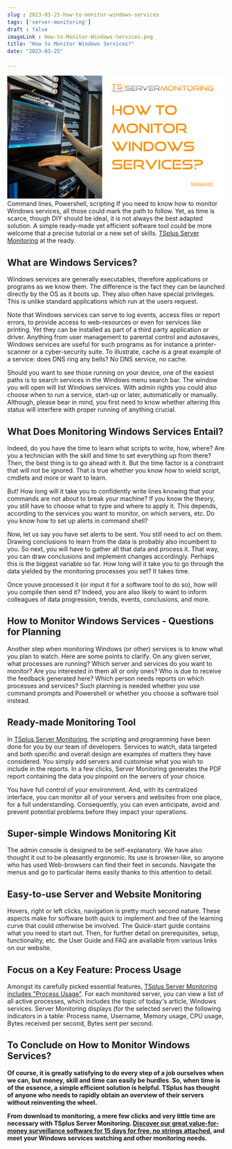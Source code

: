 ```yaml
---
slug : 2023-03-25-how-to-monitor-windows-services
tags: ['server-monitoring']
draft : false 
imageLink : How-to-Monitor-Windows-Services.png
title: "How to Monitor Windows Services?"
date: "2023-03-25"

---
```


 [![Title of article "How to Monitor Windows Services", TSplus logo and link, illustrated by image of someone using their laptop in front of servers.](./images/How-to-Monitor-Windows-Services.png)](https://tsplus.net/server-monitoring/)Command lines, Powershell, scripting If you need to know how to monitor Windows services, all those could mark the path to follow. Yet, as time is scarce, though DIY should be ideal, it is not always the best adapted solution. A simple ready-made yet efficient software tool could be more welcome that a precise tutorial or a new set of skills. [TSplus Server Monitoring](https://tsplus.net/server-monitoring/) at the ready.

## What are Windows Services?

Windows services are generally executables, therefore applications or programs as we know them. The difference is the fact they can be launched directly by the OS as it boots up. They also often have special privileges. This is unlike standard applications which run at the users request.

Note that Windows services can serve to log events, access files or report errors, to provide access to web-resources or even for services like printing. Yet they can be installed as part of a third party application or driver. Anything from user management to parental control and autosaves, Windows services are useful for such programs as for instance a printer-scanner or a cyber-security suite. To illustrate, cache is a great example of a service: does DNS ring any bells? No DNS service, no cache.

Should you want to see those running on your device, one of the easiest paths is to search services in the Windows menu search bar. The window you will open will list Windows services. With admin rights you could also choose when to run a service, start-up or later, automatically or manually. Although, please bear in mind, you first need to know whether altering this status will interfere with proper running of anything crucial.

## What Does Monitoring Windows Services Entail?

Indeed, do you have the time to learn what scripts to write, how, where? Are you a technician with the skill and time to set everything up from there? Then, the best thing is to go ahead with it. But the time factor is a constraint that will not be ignored. That is true whether you know how to wield script, cmdlets and more or want to learn.

But! How long will it take you to confidently write lines knowing that your commands are not about to break your machine? If you know the theory, you still have to choose what to type and where to apply it. This depends, according to the services you want to monitor, on which servers, etc. Do you know how to set up alerts in command shell?

Now, let us say you have set alerts to be sent. You still need to act on them. Drawing conclusions to learn from the data is probably also incumbent to you. So next, you will have to gather all that data and process it. That way, you can draw conclusions and implement changes accordingly. Perhaps this is the biggest variable so far. How long will it take you to go through the data yielded by the monitoring processes you set? It takes time.

Once youve processed it (or input it for a software tool to do so), how will you compile then send it? Indeed, you are also likely to want to inform colleagues of data progression, trends, events, conclusions, and more.

## How to Monitor Windows Services - Questions for Planning

Another step when monitoring Windows (or other) services is to know what you plan to watch. Here are some points to clarify. On any given server, what processes are running? Which server and services do you want to monitor? Are you interested in them all or only ones? Who is due to receive the feedback generated here? Which person needs reports on which processes and services? Such planning is needed whether you use command prompts and Powershell or whether you choose a software tool instead.

## Ready-made Monitoring Tool

In [TSplus Server Monitoring](https://tsplus.net/server-monitoring/features/), the scripting and programming have been done for you by our team of developers. Services to watch, data targeted and both specific and overall design are examples of matters they have considered. You simply add servers and customise what you wish to include in the reports. In a few clicks, Server Monitoring generates the PDF report containing the data you pinpoint on the servers of your choice.

You have full control of your environment. And, with its centralized interface, you can monitor all of your servers and websites from one place, for a full understanding. Consequently, you can even anticipate, avoid and prevent potential problems before they impact your operations.

## Super-simple Windows Monitoring Kit

The admin console is designed to be self-explanatory. We have also thought it out to be pleasantly ergonomic. Its use is browser-like, so anyone who has used Web-browsers can find their feet in seconds. Navigate the menus and go to particular items easily thanks to this attention to detail.

## Easy-to-use Server and Website Monitoring

Hovers, right or left clicks, navigation is pretty much second nature. These aspects make for software both quick to implement and free of the learning curve that could otherwise be involved. The Quick-start guide contains what you need to start out. Then, for further detail on prerequisites, setup, functionality, etc. the User Guide and FAQ are available from various links on our website.

## Focus on a Key Feature: Process Usage

Amongst its carefully picked essential features, [TSplus Server Monitoring includes "Process Usage"](https://tsplus.net/server-monitoring/features/#alerts-management). For each monitored server, you can view a list of all active processes, which includes the topic of today's article, Windows services. Server Monitoring displays (for the selected server) the following indicators in a table: Process name, Username, Memory usage, CPU usage, Bytes received per second, Bytes sent per second.

## To Conclude on How to Monitor Windows Services?

**Of course, it is greatly satisfying to do every step of a job ourselves when we can, but money, skill and time can easily be hurdles. So, when time is of the essence, a simple efficient solution is helpful. TSplus has thought of anyone who needs to rapidly obtain an overview of their servers without reinventing the wheel.**

**From download to monitoring, a mere few clicks and very little time are necessary with TSplus Server Monitoring. [Discover our great value-for-money surveillance software for 15 days for free, no strings attached](https://tsplus.net/server-monitoring/), and meet your Windows services watching and other monitoring needs.**
